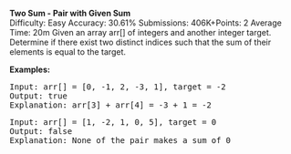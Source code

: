 **Two Sum - Pair with Given Sum**  
Difficulty: Easy  Accuracy: 30.61%  Submissions: 406K+Points: 2  Average Time: 20m 
Given an array arr[] of integers and another integer target. Determine if there exist two distinct indices such that the sum of their elements is equal to the target.

**Examples:**
<pre>
Input: arr[] = [0, -1, 2, -3, 1], target = -2 
Output: true  
Explanation: arr[3] + arr[4] = -3 + 1 = -2  
</pre>  

<pre>
Input: arr[] = [1, -2, 1, 0, 5], target = 0  
Output: false  
Explanation: None of the pair makes a sum of 0  
</pre>  

